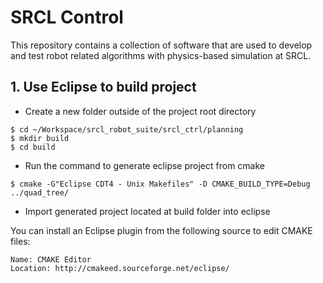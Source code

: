 # SRCL Control

This repository contains a collection of software that are used to develop and test robot related algorithms with physics-based simulation at SRCL.

## 1. Use Eclipse to build project

* Create a new folder outside of the project root directory

```
$ cd ~/Workspace/srcl_robot_suite/srcl_ctrl/planning
$ mkdir build
$ cd build
```
* Run the command to generate eclipse project from cmake

```
$ cmake -G"Eclipse CDT4 - Unix Makefiles" -D CMAKE_BUILD_TYPE=Debug ../quad_tree/
```
* Import generated project located at build folder into eclipse

You can install an Eclipse plugin from the following source to edit CMAKE files:

```
Name: CMAKE Editor
Location: http://cmakeed.sourceforge.net/eclipse/
```
